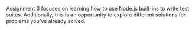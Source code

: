 Assignment 3 focuses on learning how to use Node.js built-ins to write test suites. Additionally, this is an opportunity to explore different solutions for problems you've already solved.
